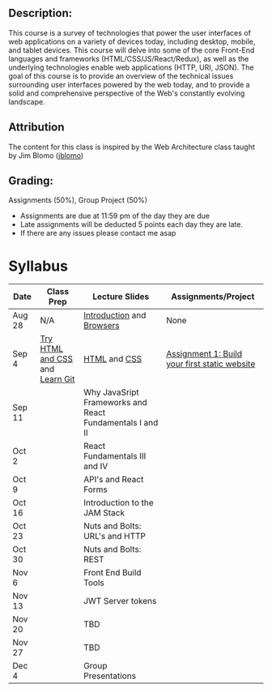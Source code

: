 ## Description:
This course is a survey of technologies that power the user interfaces of web applications on a variety of devices today, including desktop, mobile, and tablet devices. This course will delve into some of the core Front-End languages and frameworks  (HTML/CSS/JS/React/Redux), as well as the underlying technologies enable web applications (HTTP, URI, JSON). The goal of this course is to provide an overview of the technical issues surrounding user interfaces powered by the web today, and to provide a solid and comprehensive perspective of the Web's constantly evolving landscape.

## Attribution
The content for this class is inspired by the Web Architecture class taught by Jim Blomo ([jblomo](https://github.com/jblomo))

## Grading:
Assignments (50%), Group Project (50%)
 - Assignments are due at 11:59 pm of the day they are due
 - Late assignments will be deducted 5 points each day they are late.
 - If there are any issues please contact me asap

# Syllabus

| Date   | Class Prep                                                                                     | Lecture Slides                                                                                                                                                                                               | Assignments/Project |
|--------|------------------------------------------------------------------------------------------------|--------------------------------------------------------------------------------------------------------------------------------------------------------------------------------------------------------------|---------------------|
| Aug 28 | N/A                                                                                            | [Introduction](https://ucb-info-frontend-webarch.github.io/lectures/content/html/l-introduction.html) and [Browsers](https://ucb-info-frontend-webarch.github.io/lectures/content/html/l-browsers.html)      | None                |
| Sep 4  | [Try HTML and CSS](https://ucb-info-frontend-webarch.github.io/class_prep/p-try-html-css.html) and [Learn Git](https://www.codecademy.com/learn/learn-git) | [HTML](https://ucb-info-frontend-webarch.github.io/lectures/content/html/l-intro-to-html.html) and [CSS](https://ucb-info-frontend-webarch.github.io/lectures/content/html/l-intro-to-css.html) | [Assignment 1: Build your first static website](https://ucb-info-frontend-webarch.github.io/assignments/a-build-a-static-website.html)                    |
| Sep 11 |                                                                                                | Why JavaSript Frameworks and React Fundamentals I and II                                                                                                                                                     |                     |
| Oct 2  |                                                                                                | React Fundamentals III and IV                                                                                                                                                                                |                     |
| Oct 9  |                                                                                                | API's and React Forms                                                                                                                                                                                        |                     |
| Oct 16 |                                                                                                | Introduction to the JAM Stack                                                                                                                                                                                |                     |
| Oct 23 |                                                                                                | Nuts and Bolts: URL's and HTTP                                                                                                                                                                               |                     |
| Oct 30 |                                                                                                | Nuts and Bolts: REST                                                                                                                                                                                         |                     |
| Nov 6  |                                                                                                | Front End Build Tools                                                                                                                                                                                        |                     |
| Nov 13 |                                                                                                | JWT Server tokens                                                                                                                                                                                            |                     |
| Nov 20 |                                                                                                | TBD                                                                                                                                                                                                          |                     |
| Nov 27 |                                                                                                | TBD                                                                                                                                                                                                          |                     |
| Dec 4  |                                                                                                | Group Presentations                                                                                                                                                                                          |                     |
